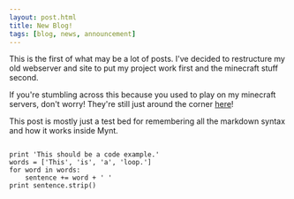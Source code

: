 ```yaml
---
layout: post.html
title: New Blog!
tags: [blog, news, announcement]
---
```

This is the first of what may be a lot of posts.
I've decided to restructure my old webserver and site to put my project
work first and the minecraft stuff second.

If you're stumbling across this because you used to play on my minecraft
servers, don't worry! They're still just around the corner
[here](http://nbwright.net/butrcraft)!

This post is mostly just a test bed for remembering all the markdown
syntax and how it works inside Mynt.

<pre><code data-lang="python">
print 'This should be a code example.'
words = ['This', 'is', 'a', 'loop.']
for word in words:
    sentence += word + ' '
print sentence.strip()
</code></pre>

